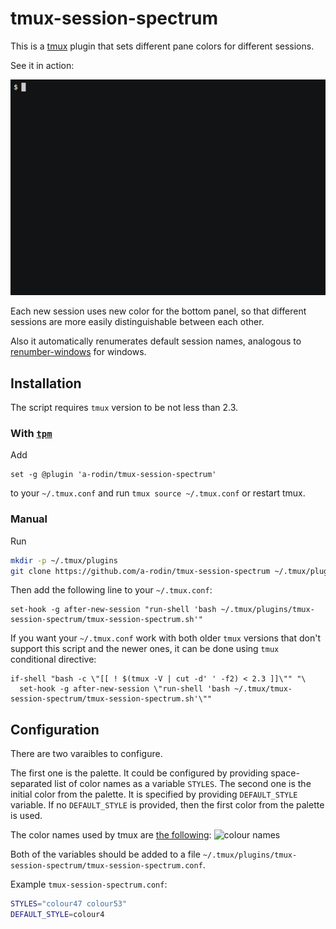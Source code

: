 # tmux-session-spectrum

This is a [tmux](https://tmux.github.io/) plugin that sets different pane colors
for different sessions.


See it in action:

![recording](https://raw.githubusercontent.com/a-rodin/tmux-session-spectrum/images/recording.gif)

Each new session uses new color for the bottom panel, so that different sessions are
more easily distinguishable between each other.

Also it automatically renumerates default session names, analogous to 
[renumber-windows](http://man.openbsd.org/OpenBSD-current/man1/tmux.1#renumber-windows) for
windows.

## Installation

The script requires `tmux` version to be not less than 2.3.

### With [`tpm`](https://github.com/tmux-plugins/tpm)

Add

```
set -g @plugin 'a-rodin/tmux-session-spectrum'
```

to your `~/.tmux.conf` and run `tmux source ~/.tmux.conf` or restart tmux.

### Manual

Run

```sh
mkdir -p ~/.tmux/plugins
git clone https://github.com/a-rodin/tmux-session-spectrum ~/.tmux/plugins/tmux-session-spectrum
```

Then add the following line to your `~/.tmux.conf`:

```
set-hook -g after-new-session "run-shell 'bash ~/.tmux/plugins/tmux-session-spectrum/tmux-session-spectrum.sh'"
```

If you want your `~/.tmux.conf` work with both older `tmux` versions that don't support
this script and the newer ones, it can be done using `tmux` conditional directive:

```
if-shell "bash -c \"[[ ! $(tmux -V | cut -d' ' -f2) < 2.3 ]]\"" "\
  set-hook -g after-new-session \"run-shell 'bash ~/.tmux/tmux-session-spectrum/tmux-session-spectrum.sh'\""
```

## Configuration

There are two varaibles to configure.

The first one is the palette. It could be configured by providing space-separated list of color
names as a variable `STYLES`. The second one is the initial color from the palette.
It is specified by providing `DEFAULT_STYLE` variable. If no `DEFAULT_STYLE` is provided, then the
first color from the palette is used.

The color names used by tmux are [the following](https://superuser.com/a/285400/249673):
![colour names](https://superuser.com/a/1104214/249673)

Both of the variables should be added to a file `~/.tmux/plugins/tmux-session-spectrum/tmux-session-spectrum.conf`.

Example `tmux-session-spectrum.conf`:

```bash
STYLES="colour47 colour53"
DEFAULT_STYLE=colour4
```
